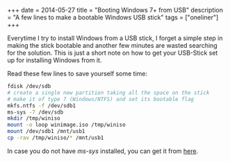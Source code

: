 +++
date = 2014-05-27
title = "Booting Windows 7+ from USB"
description = "A few lines to make a bootable Windows USB stick"
tags = ["oneliner"]
+++

Everytime I try to install Windows from a USB stick, I forget a simple step
in making the stick bootable and another few minutes are wasted searching for the solution.
This is just a short note on how to get your USB-Stick set up for installing Windows from it.

Read these few lines to save yourself some time:

```bash
fdisk /dev/sdb
# create a single new partition taking all the space on the stick
# make it of type 7 (Windows/NTFS) and set its bootable flag
mkfs.ntfs -f /dev/sdb1
ms-sys -7 /dev/sdb
mkdir /tmp/winiso
mount -o loop winimage.iso /tmp/winiso
mount /dev/sdb1 /mnt/usb1
cp -rav /tmp/winiso/* /mnt/usb1
```

In case you do not have *ms-sys* installed, you can get it from [here](http://ms-sys.sourceforge.net/).
